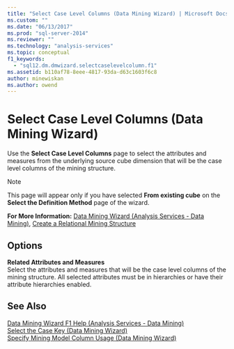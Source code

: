 ```yaml
---
title: "Select Case Level Columns (Data Mining Wizard) | Microsoft Docs"
ms.custom: ""
ms.date: "06/13/2017"
ms.prod: "sql-server-2014"
ms.reviewer: ""
ms.technology: "analysis-services"
ms.topic: conceptual
f1_keywords: 
  - "sql12.dm.dmwizard.selectcaselevelcolumn.f1"
ms.assetid: b110af78-8eee-4817-93da-d63c1603f6c8
author: minewiskan
ms.author: owend
---
```

# Select Case Level Columns (Data Mining Wizard)
  Use the **Select Case Level Columns** page to select the attributes and measures from the underlying source cube dimension that will be the case level columns of the mining structure.  
  
> [!NOTE]  
>  This page will appear only if you have selected **From existing cube** on the **Select the Definition Method** page of the wizard.  
  
 **For More Information:** [Data Mining Wizard &#40;Analysis Services - Data Mining&#41;](data-mining/data-mining-wizard-analysis-services-data-mining.md), [Create a Relational Mining Structure](data-mining/create-a-relational-mining-structure.md)  
  
## Options  
 **Related Attributes and Measures**  
 Select the attributes and measures that will be the case level columns of the mining structure. All selected attributes must be in hierarchies or have their attribute hierarchies enabled.  
  
## See Also  
 [Data Mining Wizard F1 Help &#40;Analysis Services - Data Mining&#41;](data-mining-wizard-f1-help-analysis-services-data-mining.md)   
 [Select the Case Key &#40;Data Mining Wizard&#41;](select-the-case-key-data-mining-wizard.md)   
 [Specify Mining Model Column Usage &#40;Data Mining Wizard&#41;](specify-mining-model-column-usage-data-mining-wizard.md)  
  
  
